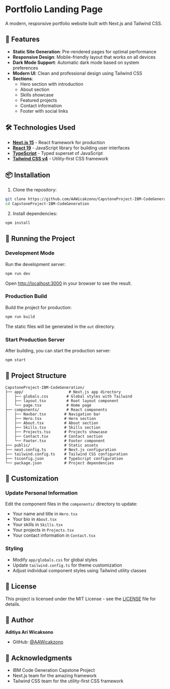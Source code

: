 # Portfolio Landing Page

A modern, responsive portfolio website built with Next.js and Tailwind CSS.

## 🚀 Features

- **Static Site Generation**: Pre-rendered pages for optimal performance
- **Responsive Design**: Mobile-friendly layout that works on all devices
- **Dark Mode Support**: Automatic dark mode based on system preferences
- **Modern UI**: Clean and professional design using Tailwind CSS
- **Sections**:
  - Hero section with introduction
  - About section
  - Skills showcase
  - Featured projects
  - Contact information
  - Footer with social links

## 🛠️ Technologies Used

- **[Next.js 15](https://nextjs.org/)** - React framework for production
- **[React 19](https://react.dev/)** - JavaScript library for building user interfaces
- **[TypeScript](https://www.typescriptlang.org/)** - Typed superset of JavaScript
- **[Tailwind CSS v4](https://tailwindcss.com/)** - Utility-first CSS framework

## 📦 Installation

1. Clone the repository:
```bash
git clone https://github.com/AAWicakzono/CapstoneProject-IBM-CodeGeneration.git
cd CapstoneProject-IBM-CodeGeneration
```

2. Install dependencies:
```bash
npm install
```

## 🏃 Running the Project

### Development Mode
Run the development server:
```bash
npm run dev
```
Open [http://localhost:3000](http://localhost:3000) in your browser to see the result.

### Production Build
Build the project for production:
```bash
npm run build
```

The static files will be generated in the `out` directory.

### Start Production Server
After building, you can start the production server:
```bash
npm start
```

## 📁 Project Structure

```
CapstoneProject-IBM-CodeGeneration/
├── app/                    # Next.js app directory
│   ├── globals.css        # Global styles with Tailwind
│   ├── layout.tsx         # Root layout component
│   └── page.tsx           # Home page
├── components/            # React components
│   ├── Navbar.tsx        # Navigation bar
│   ├── Hero.tsx          # Hero section
│   ├── About.tsx         # About section
│   ├── Skills.tsx        # Skills section
│   ├── Projects.tsx      # Projects showcase
│   ├── Contact.tsx       # Contact section
│   └── Footer.tsx        # Footer component
├── public/               # Static assets
├── next.config.ts        # Next.js configuration
├── tailwind.config.ts    # Tailwind CSS configuration
├── tsconfig.json         # TypeScript configuration
└── package.json          # Project dependencies

```

## 🎨 Customization

### Update Personal Information
Edit the component files in the `components/` directory to update:
- Your name and title in `Hero.tsx`
- Your bio in `About.tsx`
- Your skills in `Skills.tsx`
- Your projects in `Projects.tsx`
- Your contact information in `Contact.tsx`

### Styling
- Modify `app/globals.css` for global styles
- Update `tailwind.config.ts` for theme customization
- Adjust individual component styles using Tailwind utility classes

## 📄 License

This project is licensed under the MIT License - see the [LICENSE](LICENSE) file for details.

## 👤 Author

**Aditiya Ari Wicaksono**

- GitHub: [@AAWicakzono](https://github.com/AAWicakzono)

## 🙏 Acknowledgments

- IBM Code Generation Capstone Project
- Next.js team for the amazing framework
- Tailwind CSS team for the utility-first CSS framework